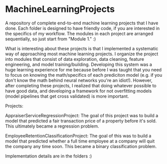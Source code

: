 # MachineLearningProjects

A repository of complete end-to-end machine learning projects that I have done. Each folder is designed to have friendly code, if you are interested in the specifics of my workflow. The modules in each project are arranged sequentially, so just start from "Module 1." :)

What is interesting about these projects is that I implemented a systematic way of approaching most machine learning projects. I organize the project into modules that consist of data exploration, data cleaning, feature engineering, and model training/building. Developing this system was a huge learning experience for me because before I was taught that you need to focus on knowing the math/specifics of each prediciton model (e.g. if you don't know the math behind neural networks you're an idiot!). However, after completing these projects, I realized that doing whatever possible to have good data, and developing a framework for not overfitting models (model pipelines that get cross validated) is more important. 

Projects:

AppraiserServiceRegressionProject: The goal of this project was to build a model that predicted a fair transaction price of a property before it's sold. This ultimately became a regression problem. 

EmployeeRetentionClassificationProject: The goal of this was to build a model that predicted whether a full time employee at a company will quit the company any time soon. This became a binary classification problem. 

Implementation details are in the folders :)
